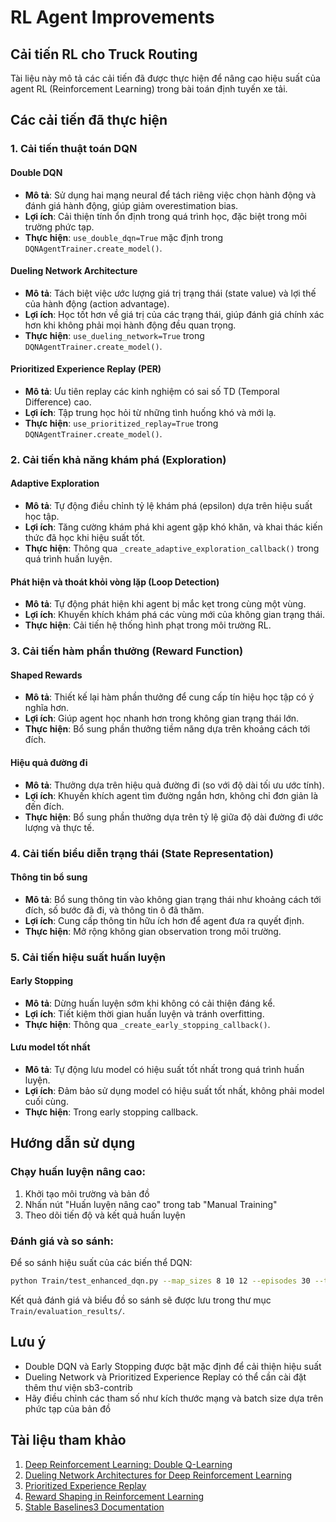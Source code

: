 # RL Agent Improvements

## Cải tiến RL cho Truck Routing

Tài liệu này mô tả các cải tiến đã được thực hiện để nâng cao hiệu suất của agent RL (Reinforcement Learning) trong bài toán định tuyến xe tải.

## Các cải tiến đã thực hiện

### 1. Cải tiến thuật toán DQN

#### Double DQN
- **Mô tả**: Sử dụng hai mạng neural để tách riêng việc chọn hành động và đánh giá hành động, giúp giảm overestimation bias.
- **Lợi ích**: Cải thiện tính ổn định trong quá trình học, đặc biệt trong môi trường phức tạp.
- **Thực hiện**: `use_double_dqn=True` mặc định trong `DQNAgentTrainer.create_model()`.

#### Dueling Network Architecture
- **Mô tả**: Tách biệt việc ước lượng giá trị trạng thái (state value) và lợi thế của hành động (action advantage).
- **Lợi ích**: Học tốt hơn về giá trị của các trạng thái, giúp đánh giá chính xác hơn khi không phải mọi hành động đều quan trọng.
- **Thực hiện**: `use_dueling_network=True` trong `DQNAgentTrainer.create_model()`.

#### Prioritized Experience Replay (PER)
- **Mô tả**: Ưu tiên replay các kinh nghiệm có sai số TD (Temporal Difference) cao.
- **Lợi ích**: Tập trung học hỏi từ những tình huống khó và mới lạ.
- **Thực hiện**: `use_prioritized_replay=True` trong `DQNAgentTrainer.create_model()`.

### 2. Cải tiến khả năng khám phá (Exploration)

#### Adaptive Exploration
- **Mô tả**: Tự động điều chỉnh tỷ lệ khám phá (epsilon) dựa trên hiệu suất học tập.
- **Lợi ích**: Tăng cường khám phá khi agent gặp khó khăn, và khai thác kiến thức đã học khi hiệu suất tốt.
- **Thực hiện**: Thông qua `_create_adaptive_exploration_callback()` trong quá trình huấn luyện.

#### Phát hiện và thoát khỏi vòng lặp (Loop Detection)
- **Mô tả**: Tự động phát hiện khi agent bị mắc kẹt trong cùng một vùng.
- **Lợi ích**: Khuyến khích khám phá các vùng mới của không gian trạng thái.
- **Thực hiện**: Cải tiến hệ thống hình phạt trong môi trường RL.

### 3. Cải tiến hàm phần thưởng (Reward Function)

#### Shaped Rewards
- **Mô tả**: Thiết kế lại hàm phần thưởng để cung cấp tín hiệu học tập có ý nghĩa hơn.
- **Lợi ích**: Giúp agent học nhanh hơn trong không gian trạng thái lớn.
- **Thực hiện**: Bổ sung phần thưởng tiềm năng dựa trên khoảng cách tới đích.

#### Hiệu quả đường đi
- **Mô tả**: Thưởng dựa trên hiệu quả đường đi (so với độ dài tối ưu ước tính).
- **Lợi ích**: Khuyến khích agent tìm đường ngắn hơn, không chỉ đơn giản là đến đích.
- **Thực hiện**: Bổ sung phần thưởng dựa trên tỷ lệ giữa độ dài đường đi ước lượng và thực tế.

### 4. Cải tiến biểu diễn trạng thái (State Representation)

#### Thông tin bổ sung
- **Mô tả**: Bổ sung thông tin vào không gian trạng thái như khoảng cách tới đích, số bước đã đi, và thông tin ô đã thăm.
- **Lợi ích**: Cung cấp thông tin hữu ích hơn để agent đưa ra quyết định.
- **Thực hiện**: Mở rộng không gian observation trong môi trường.

### 5. Cải tiến hiệu suất huấn luyện

#### Early Stopping
- **Mô tả**: Dừng huấn luyện sớm khi không có cải thiện đáng kể.
- **Lợi ích**: Tiết kiệm thời gian huấn luyện và tránh overfitting.
- **Thực hiện**: Thông qua `_create_early_stopping_callback()`.

#### Lưu model tốt nhất
- **Mô tả**: Tự động lưu model có hiệu suất tốt nhất trong quá trình huấn luyện.
- **Lợi ích**: Đảm bảo sử dụng model có hiệu suất tốt nhất, không phải model cuối cùng.
- **Thực hiện**: Trong early stopping callback.

## Hướng dẫn sử dụng

### Chạy huấn luyện nâng cao:

1. Khởi tạo môi trường và bản đồ
2. Nhấn nút "Huấn luyện nâng cao" trong tab "Manual Training"
3. Theo dõi tiến độ và kết quả huấn luyện

### Đánh giá và so sánh:

Để so sánh hiệu suất của các biến thể DQN:

```bash
python Train/test_enhanced_dqn.py --map_sizes 8 10 12 --episodes 30 --timesteps 50000
```

Kết quả đánh giá và biểu đồ so sánh sẽ được lưu trong thư mục `Train/evaluation_results/`.

## Lưu ý

- Double DQN và Early Stopping được bật mặc định để cải thiện hiệu suất
- Dueling Network và Prioritized Experience Replay có thể cần cài đặt thêm thư viện sb3-contrib
- Hãy điều chỉnh các tham số như kích thước mạng và batch size dựa trên phức tạp của bản đồ

## Tài liệu tham khảo

1. [Deep Reinforcement Learning: Double Q-Learning](https://arxiv.org/abs/1509.06461)
2. [Dueling Network Architectures for Deep Reinforcement Learning](https://arxiv.org/abs/1511.06581)
3. [Prioritized Experience Replay](https://arxiv.org/abs/1511.05952)
4. [Reward Shaping in Reinforcement Learning](https://www.jair.org/index.php/jair/article/view/10283)
5. [Stable Baselines3 Documentation](https://stable-baselines3.readthedocs.io/) 